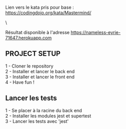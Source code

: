 Lien vers le kata pris pour base :\
https://codingdojo.org/kata/Mastermind/

\

Résultat disponible à l'adresse https://nameless-eyrie-71647.herokuapp.com

## PROJECT SETUP

1 - Cloner le repository\
2 - Installer et lancer le back end\
3 - Installer et lancer le front end\
4 - Have fun !


## Lancer les tests

1 - Se placer à la racine du back end\
2 - Installer les modules jest et supertest\
3 - Lancer les tests avec 'jest'